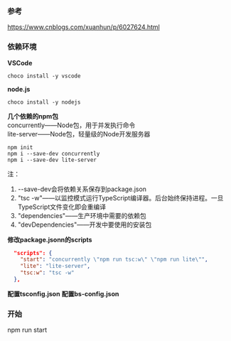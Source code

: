 ### 参考
https://www.cnblogs.com/xuanhun/p/6027624.html

### 依赖环境
**VSCode**  
```	
choco install -y vscode
```	
**node.js**  
```
choco install -y nodejs
```
**几个依赖的npm包**  
concurrently——Node包，用于并发执行命令  
lite-server——Node包，轻量级的Node开发服务器  
```shell
npm init
npm i --save-dev concurrently
npm i --save-dev lite-server
```
注：
1. --save-dev会将依赖关系保存到package.json
2.  "tsc -w"——以监控模式运行TypeScript编译器。后台始终保持进程。一旦TypeScript文件变化即会重编译
3.  "dependencies"——生产环境中需要的依赖包
4.  "devDependencies"——开发中要使用的安装包

**修改package.jsonn的scripts**  
```json
  "scripts": {
    "start": "concurrently \"npm run tsc:w\" \"npm run lite\"",
    "lite": "lite-server",
    "tsc:w": "tsc -w"
  },
  ```
**配置tsconfig.json** 
**配置bs-config.json** 
### 开始
npm run start